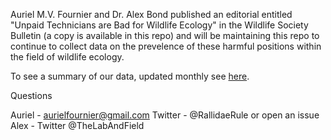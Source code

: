 Auriel M.V. Fournier and Dr. Alex Bond published an editorial entitled "Unpaid Technicians are Bad for Wildlife Ecology" in the Wildlife Society Bulletin (a copy is available in this repo) and will be maintaining this repo to continue to collect data on the prevelence of these harmful positions within the field of wildlife ecology. 

To see a summary of our data, updated monthly see [here](https://github.com/aurielfournier/unpaid_technicians/blob/master/unpaid_tech_summary.html).

Questions 

Auriel - aurielfournier@gmail.com Twitter - @RallidaeRule or open an issue
Alex - Twitter @TheLabAndField
